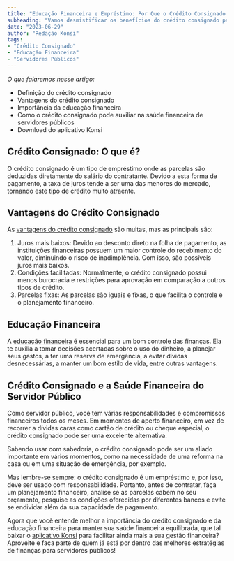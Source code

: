 ```yaml
---
title: "Educação Financeira e Empréstimo: Por Que o Crédito Consignado é Sua Melhor Opção"
subheading: "Vamos desmistificar os benefícios do crédito consignado para os servidores públicos e entender a sua importância na gestão financeira."
date: "2023-06-29"
author: "Redação Konsi"
tags:
- "Crédito Consignado"
- "Educação Financeira"
- "Servidores Públicos"
---
```


_O que falaremos nesse artigo:_
- Definição do crédito consignado
- Vantagens do crédito consignado 
- Importância da educação financeira
- Como o crédito consignado pode auxiliar na saúde financeira de servidores públicos
- Download do aplicativo Konsi

## Crédito Consignado: O que é?

O crédito consignado é um tipo de empréstimo onde as parcelas são deduzidas diretamente do salário do contratante. Devido a esta forma de pagamento, a taxa de juros tende a ser uma das menores do mercado, tornando este tipo de crédito muito atraente. 

## Vantagens do Crédito Consignado 

As [vantagens do crédito consignado](https://www.konsi.com.br/vantagens-do-credito-consignado-por-que-escolher) são muitas, mas as principais são:

1. Juros mais baixos: Devido ao desconto direto na folha de pagamento, as instituições financeiras possuem um maior controle do recebimento do valor, diminuindo o risco de inadimplência. Com isso, são possíveis juros mais baixos.
2. Condições facilitadas: Normalmente, o crédito consignado possui menos burocracia e restrições para aprovação em comparação a outros tipos de crédito.
3. Parcelas fixas: As parcelas são iguais e fixas, o que facilita o controle e o planejamento financeiro.

## Educação Financeira

A [educação financeira](https://www.konsi.com.br/a-importncia-da-educao-financeira-para-servidores-pblicos-e-como-implement-la-em-sua-vida) é essencial para um bom controle das finanças. Ela te auxilia a tomar decisões acertadas sobre o uso do dinheiro, a planejar seus gastos, a ter uma reserva de emergência, a evitar dívidas desnecessárias, a manter um bom estilo de vida, entre outras vantagens.

## Crédito Consignado e a Saúde Financeira do Servidor Público

Como servidor público, você tem várias responsabilidades e compromissos financeiros todos os meses. Em momentos de aperto financeiro, em vez de recorrer a dívidas caras como cartão de crédito ou cheque especial, o crédito consignado pode ser uma excelente alternativa.

Sabendo usar com sabedoria, o crédito consignado pode ser um aliado importante em vários momentos, como na necessidade de uma reforma na casa ou em uma situação de emergência, por exemplo.

Mas lembre-se sempre: o crédito consignado é um empréstimo e, por isso, deve ser usado com responsabilidade. Portanto, antes de contratar, faça um planejamento financeiro, analise se as parcelas cabem no seu orçamento, pesquise as condições oferecidas por diferentes bancos e evite se endividar além da sua capacidade de pagamento.

Agora que você entende melhor a importância do crédito consignado e da educação financeira para manter sua saúde financeira equilibrada, que tal baixar o [aplicativo Konsi](https://www.konsi.com.br/download) para facilitar ainda mais a sua gestão financeira? Aproveite e faça parte de quem já está por dentro das melhores estratégias de finanças para servidores públicos!